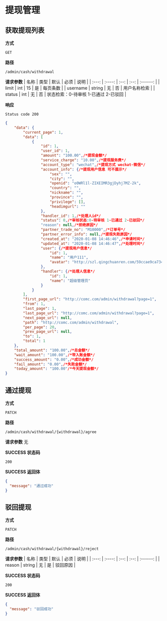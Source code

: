 # 提现管理

## 获取提现列表

**方式**

`GET`

**路径**

`/admin/cash/withdrawal`

**请求参数**
| 名称  |  类型  | 默认 | 必须 |   说明   |
| :---: | :----: | :--: | :--: | :------: |
| limit |  int   |  15  |  是  | 每页条数 |
| username |  string   |  无  |  否  | 用户名称检索 |
| status |  int   |  无  |  否  | 状态检索：0-待审核 1-已通过 2-已驳回 |


**响应**

`Status code 200`

```json
{
    "data": {
        "current_page": 1,
        "data": [
            {
                "id": 1,
                "user_id": 1,
                "amount": "100.00",/*提现金额*/
                "service_charge": "10.00",/*提现服务费*/
                "account_type": "wechat",/*提现方式 wechat-微信*/
                "account_info": {/*提现用户信息 可不展示*/
                    "sex": "",
                    "city": "",
                    "openid": "o0WRl1l-ZIXEIMR3gjDyhj7MZ-2k",
                    "country": "",
                    "nickname": "",
                    "province": "",
                    "privilege": [],
                    "headimgurl": ""
                },
                "handler_id": 1,/*处理人id*/
                "status": 0,/*审核状态:0-待审核 1-已通过 2-已驳回*/
                "reason": null,/*拒绝原因*/
                "partner_trade_no": "M10000",/*订单号*/
                "partner_error_info": null,/*提现失败原因*/
                "created_at": "2020-01-08 14:46:46",/*申请时间*/
                "updated_at": "2020-01-08 14:46:47",/*处理时间*/
                "user": {/*提现用户信息*/
                    "id": 1,
                    "name": "用户111",
                    "avatar": "http://szl.qingchuanren.com/59ccae9ca7343be98d392d85114692c8.png"
                },
                "handler": {/*处理人信息*/
                    "id": 1,
                    "name": "超级管理员"
                }
            }
        ],
        "first_page_url": "http://comc.com/admin/withdrawal?page=1",
        "from": 1,
        "last_page": 1,
        "last_page_url": "http://comc.com/admin/withdrawal?page=1",
        "next_page_url": null,
        "path": "http://comc.com/admin/withdrawal",
        "per_page": 20,
        "prev_page_url": null,
        "to": 1,
        "total": 1
    },
    "total_amount": "100.00",/*总金额*/
    "wait_amount": "100.00",/*带入账金额*/
    "success_amount": "0.00",/*成功金额*/
    "fail_amount": "0.00",/*失败金额*/
    "today_amount": "100.00"/*今天提现金额*/
}
```

## 通过提现

**方式**

`PATCH`

**路径**

`/admin/cash/withdrawal/{withdrawal}/agree`

**请求参数**
无

**SUCCESS 状态码**

`200`

**SUCCESS 返回体**

```json
{
  "message": "通过成功"
}
```

## 驳回提现

**方式**

`PATCH`

**路径**

`/admin/cash/withdrawal/{withdrawal}/reject`

**请求参数**
| 名称  |  类型  | 默认 | 必须 |   说明   |
| :---: | :----: | :--: | :--: | :------: |
| reason |  string   |  无  |  是  | 驳回原因 |

**SUCCESS 状态码**

`200`

**SUCCESS 返回体**

```json
{
  "message": "驳回成功"
}
```


